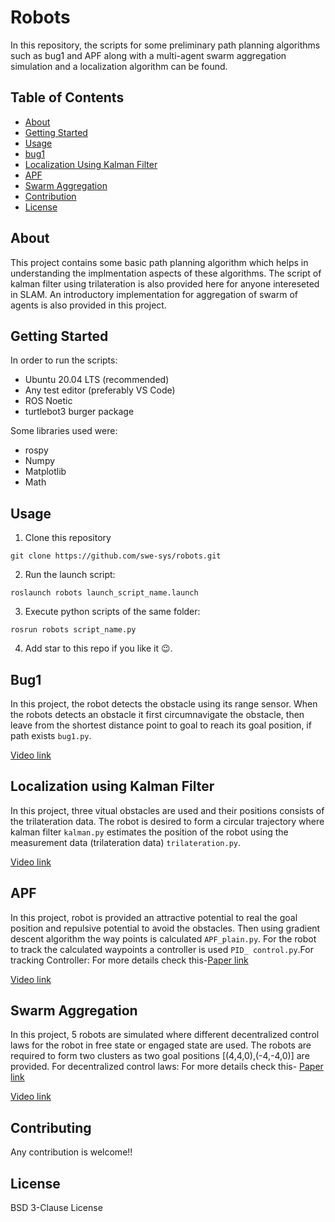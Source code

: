 # Robots

In this repository, the scripts for some preliminary path planning algorithms such as bug1 and APF along with a multi-agent swarm aggregation simulation  and a localization algorithm can be found. 

## Table of Contents

- [About](#about)
- [Getting Started](#getting-started)
- [Usage](#usage)
- [bug1](#bug1)
- [Localization Using Kalman Filter](#localization-using-kalman-filter)
- [APF](#apf)
- [Swarm Aggregation](#swarm-aggregation)
- [Contribution](#contribution)
- [License](#license)

## About

This project contains some basic path planning algorithm which helps in understanding the implmentation aspects of these algorithms. The script of kalman filter using trilateration is also provided here for anyone intereseted in SLAM. An introductory implementation for aggregation of swarm of agents is also provided in this project.

## Getting Started

In order to run the scripts:

- Ubuntu 20.04 LTS (recommended)
- Any test editor (preferably VS Code)
- ROS Noetic
- turtlebot3 burger package

Some libraries used were:

- rospy
- Numpy
- Matplotlib
- Math

## Usage

1. Clone this repository
```terminal
git clone https://github.com/swe-sys/robots.git
```
2. Run the launch script:
```terminal
roslaunch robots launch_script_name.launch
```
3. Execute python scripts of the same folder:
```terminal
rosrun robots script_name.py
```
4. Add star to this repo if you like it :wink:.

## Bug1
In this project, the robot detects the obstacle using its range sensor. When the robots detects an obstacle it first circumnavigate the obstacle, then leave from the shortest distance point to goal to reach its goal position, if path exists `bug1.py`.

[Video link](https://youtu.be/wd_Phg3HXcM)

## Localization using Kalman Filter
In this project, three vitual obstacles are used and their positions consists of the trilateration data. The robot is desired to form a circular trajectory where kalman filter `kalman.py` estimates the position of the robot using the measurement data (trilateration data) `trilateration.py`.

[Video link](https://youtu.be/P0tuQVYqXrM)

## APF
In this project, robot is provided an attractive potential to real the goal position and repulsive potential to avoid the obstacles. Then using gradient descent algorithm the way points is calculated `APF_plain.py`. For the robot to track the calculated waypoints a controller is used `PID_ control.py`.For tracking Controller: For more details check this-[Paper link](https://ieeexplore.ieee.org/document/7759231)

[Video link](https://youtu.be/V81wMWcY6U8)


## Swarm Aggregation
In this project, 5 robots are simulated where different decentralized control laws for the robot in free state or engaged state are used. The robots are required to form two clusters as two goal positions [(4,4,0),(-4,-4,0)] are provided. For decentralized control laws: For more details check this- [Paper link](https://ieeexplore.ieee.org/abstract/document/8613876)

[Video link](https://youtu.be/jrXQiQKZzQ8)


## Contributing

Any contribution is welcome!! 

## License

BSD 3-Clause License
